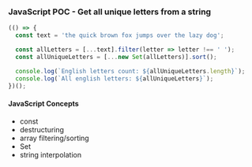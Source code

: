 ### JavaScript POC - Get all unique letters from a string

```javascript
(() => {
  const text = 'the quick brown fox jumps over the lazy dog';

  const allLetters = [...text].filter(letter => letter !== ' ');
  const allUniqueLetters = [...new Set(allLetters)].sort();

  console.log(`English letters count: ${allUniqueLetters.length}`);  
  console.log(`All english letters: ${allUniqueLetters}`);
})();
```

#### JavaScript Concepts
- const
- destructuring
- array filtering/sorting
- Set
- string interpolation
